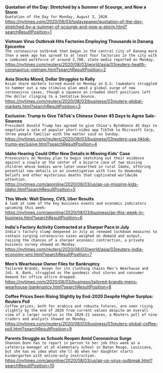 **Quotation of the Day: Stretched by a Summer of Scourge, and Now a Storm**\
`Quotation of the Day for Monday, August 3, 2020.`\
https://nytimes.com/2020/08/03/todayspaper/quotation-of-the-day-stretched-by-a-summer-of-scourge-and-now-a-storm.html?searchResultPosition=1

**Vietnam Virus Outbreak Hits Factories Employing Thousands in Danang Epicentre**\
`The coronavirus outbreak that began in the central city of Danang more than a week ago has spread to at least four factories in the city with a combined workforce of around 3,700, state media reported on Monday.`\
https://nytimes.com/reuters/2020/08/03/world/asia/03reuters-health-coronavirus-vietnam.html?searchResultPosition=2

**Asia Stocks Mixed, Dollar Struggles to Rally**\
`Asian share markets turned mixed on Monday as U.S. lawmakers struggled to hammer out a new stimulus plan amid a global surge of new coronavirus cases, though a squeeze on crowded short positions left the dollar clinging to a tentative bounce.`\
https://nytimes.com/reuters/2020/08/03/business/03reuters-global-markets.html?searchResultPosition=3

**Exclusive: Trump to Give TikTok's Chinese Owner 45 Days to Agree Sale-Sources**\
`President Donald Trump has agreed to give China's ByteDance 45 days to negotiate a sale of popular short-video app TikTok to Microsoft Corp, three people familiar with the matter said on Sunday.`\
https://nytimes.com/reuters/2020/08/03/business/03reuters-usa-tiktok-trump-exclusive.html?searchResultPosition=4

**Idaho Hearing Could Offer New Details in Missing Kids' Case**\
`Prosecutors on Monday plan to begin sketching out their evidence against a couple at the center of a bizarre case of two missing children whose bodies were later unearthed in rural Idaho, offering potential new details in an investigation with ties to doomsday beliefs and other mysterious deaths that captivated worldwide attention.`\
https://nytimes.com/aponline/2020/08/03/us/ap-us-missing-kids-idaho.html?searchResultPosition=5

**This Week: Walt Disney, CVS, Uber Results**\
`A look at some of the key business events and economic indicators upcoming this week:`\
https://nytimes.com/aponline/2020/08/03/business/ap-this-week-in-business.html?searchResultPosition=6

**India's Factory Activity Contracted at a Sharper Pace in July**\
`India's factory slump deepened in July as renewed lockdown measures to contain surging coronavirus cases weighed on demand and output, raising the chances of a sharper economic contraction, a private business survey showed on Monday.`\
https://nytimes.com/reuters/2020/08/03/world/asia/03reuters-india-economy-pmi.html?searchResultPosition=7

**Men’s Wearhouse Owner Files for Bankruptcy**\
`Tailored Brands, known for its clothing chains Men’s Wearhouse and JoS. A. Bank, struggled as the pandemic shut stores and consumer demand for office attire dropped.`\
https://nytimes.com/2020/08/03/business/tailored-brands-mens-wearhouse-bankruptcy.html?searchResultPosition=8

**Coffee Prices Seen Rising Slightly by End-2020 Despite Higher Surplus: Reuters Poll**\
`Coffee prices, both for arabica and robusta futures, are seen rising slightly by the end of 2020 from current values despite an overall view of a larger surplus in the 2020-21 season, a Reuters poll of nine traders and analysts showed on Monday.`\
https://nytimes.com/reuters/2020/08/03/business/03reuters-global-coffee-poll.html?searchResultPosition=9

**Parents Struggle as Schools Reopen Amid Coronavirus Surge**\
`Shannon Dunn has to report in person to her job this week as a cafeteria manager at at elementary school in Baton Rouge, Louisiana, but she has no idea what she'll do when her daughter starts kindergarten with online-only instruction.`\
https://nytimes.com/aponline/2020/08/03/us/ap-us-virus-outbreak.html?searchResultPosition=10

